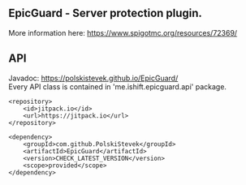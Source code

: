 ## EpicGuard - Server protection plugin.
More information here: https://www.spigotmc.org/resources/72369/  

## API
Javadoc: https://polskistevek.github.io/EpicGuard/  
Every API class is contained in 'me.ishift.epicguard.api' package.
```
<repository>
    <id>jitpack.io</id>
    <url>https://jitpack.io</url>
</repository>

<dependency>
    <groupId>com.github.PolskiStevek</groupId>
    <artifactId>EpicGuard</artifactId>
    <version>CHECK_LATEST_VERSION</version>
    <scope>provided</scope>
</dependency>
```
